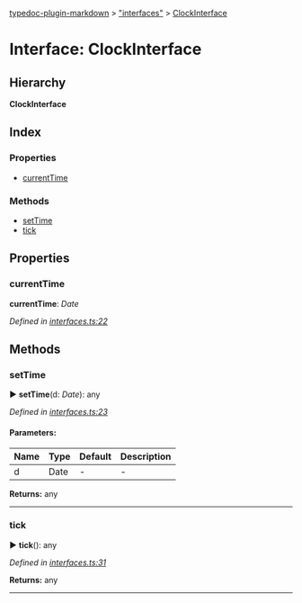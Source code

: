 [typedoc-plugin-markdown](../index.md) > ["interfaces"](../modules/_interfaces_.md) > [ClockInterface](../interfaces/_interfaces_.clockinterface.md)

# Interface: ClockInterface

## Hierarchy

**ClockInterface**




## Index

### Properties

* [currentTime](_interfaces_.clockinterface.md#currenttime)


### Methods

* [setTime](_interfaces_.clockinterface.md#settime)
* [tick](_interfaces_.clockinterface.md#tick)



## Properties

<a id="currenttime"></a>
###  currentTime
**currentTime**:  *Date* 

*Defined in [interfaces.ts:22](https://github.com/tgreyuk/typedoc-plugin-markdown/blob/master/tests/src/interfaces.ts#L22)*







## Methods

<a id="settime"></a>

###  setTime

► **setTime**(d: *Date*): any

*Defined in [interfaces.ts:23](https://github.com/tgreyuk/typedoc-plugin-markdown/blob/master/tests/src/interfaces.ts#L23)*


#### Parameters:

| Name  | Type                | Default | Description  |
| ------ | ------------------- | ------------ | ------------ |
| d  | Date | - | - |





**Returns:** any

---

<a id="tick"></a>

###  tick

► **tick**(): any

*Defined in [interfaces.ts:31](https://github.com/tgreyuk/typedoc-plugin-markdown/blob/master/tests/src/interfaces.ts#L31)*




**Returns:** any

---



